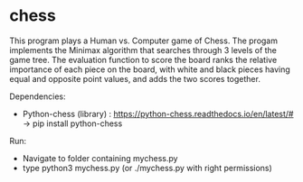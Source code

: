 # chess

This program plays a Human vs. Computer game of Chess. The progam implements the Minimax algorithm that searches through 3 levels of the game tree. 
The evaluation function to score the board ranks the relative importance of each piece on the board,
with white and black pieces having equal and opposite point values, and adds the two scores together. 

Dependencies:
- Python-chess (library) : https://python-chess.readthedocs.io/en/latest/#
  -> pip install python-chess

Run:
- Navigate to folder containing mychess.py
- type python3 mychess.py (or ./mychess.py with right permissions)
